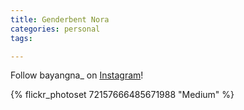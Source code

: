 ```yaml
---
title: Genderbent Nora
categories: personal
tags: 

---
```


Follow bayangna_ on [Instagram](https://www.instagram.com/bayangna_)!

{% flickr_photoset 72157666485671988 "Medium" %}